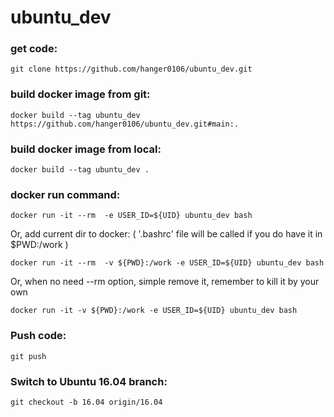 # ubuntu_dev

### get code:
    git clone https://github.com/hanger0106/ubuntu_dev.git
    
### build docker image from git:
    docker build --tag ubuntu_dev https://github.com/hanger0106/ubuntu_dev.git#main:.    

### build docker image from local:
    docker build --tag ubuntu_dev .
    
### docker run command:
    docker run -it --rm  -e USER_ID=${UID} ubuntu_dev bash
Or, add current dir to docker:
( '.bashrc' file will be called if you do have it in $PWD:/work )

    docker run -it --rm  -v ${PWD}:/work -e USER_ID=${UID} ubuntu_dev bash

Or, when no need --rm option, simple remove it, remember to kill it by your own
    
    docker run -it -v ${PWD}:/work -e USER_ID=${UID} ubuntu_dev bash
    
### Push code:
    git push

### Switch to Ubuntu 16.04 branch:
    git checkout -b 16.04 origin/16.04

